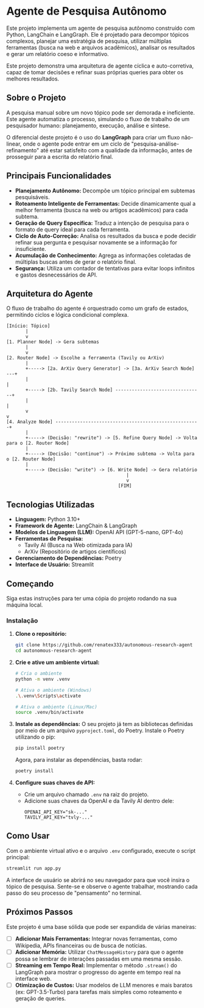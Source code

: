# Agente de Pesquisa Autônomo

Este projeto implementa um agente de pesquisa autônomo construído com Python, LangChain e LangGraph. Ele é projetado para decompor tópicos complexos, planejar uma estratégia de pesquisa, utilizar múltiplas ferramentas (busca na web e arquivos acadêmicos), analisar os resultados e gerar um relatório coeso e informativo.

Este projeto demonstra uma arquitetura de agente cíclica e auto-corretiva, capaz de tomar decisões e refinar suas próprias queries para obter os melhores resultados.

## Sobre o Projeto

A pesquisa manual sobre um novo tópico pode ser demorada e ineficiente. Este agente automatiza o processo, simulando o fluxo de trabalho de um pesquisador humano: planejamento, execução, análise e síntese.

O diferencial deste projeto é o uso do **LangGraph** para criar um fluxo não-linear, onde o agente pode entrar em um ciclo de "pesquisa-análise-refinamento" até estar satisfeito com a qualidade da informação, antes de prosseguir para a escrita do relatório final.

## Principais Funcionalidades

  * **Planejamento Autônomo:** Decompõe um tópico principal em subtemas pesquisáveis.
  * **Roteamento Inteligente de Ferramentas:** Decide dinamicamente qual a melhor ferramenta (busca na web ou artigos acadêmicos) para cada subtema.
  * **Geração de Query Específica:** Traduz a intenção de pesquisa para o formato de query ideal para cada ferramenta.
  * **Ciclo de Auto-Correção:** Analisa os resultados da busca e pode decidir refinar sua pergunta e pesquisar novamente se a informação for insuficiente.
  * **Acumulação de Conhecimento:** Agrega as informações coletadas de múltiplas buscas antes de gerar o relatório final.
  * **Segurança:** Utiliza um contador de tentativas para evitar loops infinitos e gastos desnecessários de API.

## Arquitetura do Agente

O fluxo de trabalho do agente é orquestrado como um grafo de estados, permitindo ciclos e lógica condicional complexa.

```
[Início: Tópico]
       |
       v
[1. Planner Node] -> Gera subtemas
       |
       v
[2. Router Node] -> Escolhe a ferramenta (Tavily ou ArXiv)
       |
       +-----> [2a. ArXiv Query Generator] -> [3a. ArXiv Search Node] ---+
       |                                                                |
       +-----> [2b. Tavily Search Node] --------------------------------+
       |                                                                |
       v                                                                v
[4. Analyze Node] -----------------------------------------------------+
       |
       +-----> (Decisão: "rewrite") -> [5. Refine Query Node] -> Volta para o [2. Router Node]
       |
       +-----> (Decisão: "continue") -> Próximo subtema -> Volta para o [2. Router Node]
       |
       +-----> (Decisão: "write") -> [6. Write Node] -> Gera relatório
                                            |
                                            v
                                         [FIM]
```

## Tecnologias Utilizadas

  * **Linguagem:** Python 3.10+
  * **Framework de Agente:** LangChain & LangGraph
  * **Modelos de Linguagem (LLM):** OpenAI API (GPT-5-nano, GPT-4o)
  * **Ferramentas de Pesquisa:**
      * Tavily AI (Busca na Web otimizada para IA)
      * ArXiv (Repositório de artigos científicos)
  * **Gerenciamento de Dependências:** Poetry
  * **Interface de Usuário:** Streamlit

## Começando

Siga estas instruções para ter uma cópia do projeto rodando na sua máquina local.

### Instalação

1.  **Clone o repositório:**

    ```bash
    git clone https://github.com/renatex333/autonomous-research-agent
    cd autonomous-research-agent
    ```

2.  **Crie e ative um ambiente virtual:**

    ```bash
    # Cria o ambiente
    python -m venv .venv

    # Ativa o ambiente (Windows)
    .\.venv\Scripts\activate

    # Ativa o ambiente (Linux/Mac)
    source .venv/bin/activate
    ```

3.  **Instale as dependências:**
    O seu projeto já tem as bibliotecas definidas por meio de um arquivo `pyproject.toml`, do Poetry.
    Instale o Poetry utilizando o pip: 

    ```bash
    pip install poetry
    ```

    Agora, para instalar as dependências, basta rodar:

    ```bash
    poetry install
    ```

4.  **Configure suas chaves de API:**

      * Crie um arquivo chamado `.env` na raiz do projeto.
      * Adicione suas chaves da OpenAI e da Tavily AI dentro dele:
        ```env
        OPENAI_API_KEY="sk-..."
        TAVILY_API_KEY="tvly-..."
        ```

## Como Usar

Com o ambiente virtual ativo e o arquivo `.env` configurado, execute o script principal:

```bash
streamlit run app.py
```

A interface de usuário se abrirá no seu navegador para que você insira o tópico de pesquisa. Sente-se e observe o agente trabalhar, mostrando cada passo do seu processo de "pensamento" no terminal.

## Próximos Passos

Este projeto é uma base sólida que pode ser expandida de várias maneiras:

  * [ ] **Adicionar Mais Ferramentas:** Integrar novas ferramentas, como Wikipedia, APIs financeiras ou de busca de notícias.
  * [ ] **Adicionar Memória:** Utilizar `ChatMessageHistory` para que o agente possa se lembrar de interações passadas em uma mesma sessão.
  * [ ] **Streaming em Tempo Real:** Implementar o método `.stream()` do LangGraph para mostrar o progresso do agente em tempo real na interface web.
  * [ ] **Otimização de Custos:** Usar modelos de LLM menores e mais baratos (ex: GPT-3.5-Turbo) para tarefas mais simples como roteamento e geração de queries.
